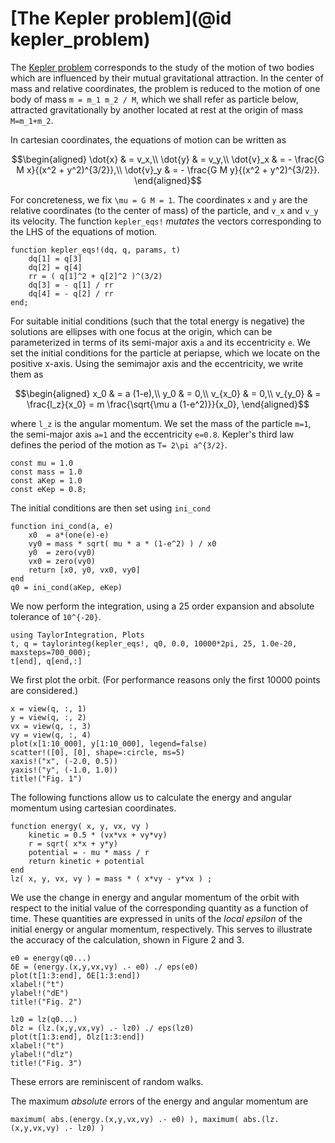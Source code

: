 # [The Kepler problem](@id kepler_problem)

The [Kepler problem](https://en.wikipedia.org/wiki/Kepler_problem)
corresponds to the study of the motion of two bodies which are influenced
by their mutual gravitational attraction. In the center of mass and
relative coordinates, the problem is reduced to the motion of one body
of mass ``m = m_1 m_2 / M``, which we shall refer as particle below,
attracted gravitationally by another
located at rest at the origin of mass ``M=m_1+m_2``.

In cartesian coordinates, the equations of motion can be written as
```math
\begin{aligned}
\dot{x} & = v_x,\\
\dot{y} & = v_y,\\
\dot{v}_x & = - \frac{G M x}{(x^2 + y^2)^{3/2}},\\
\dot{v}_y & = - \frac{G M y}{(x^2 + y^2)^{3/2}}.
\end{aligned}
```
For concreteness, we fix ``\mu = G M = 1``. The coordinates ``x`` and ``y``
are the relative coordinates (to the center of mass) of the particle,
and ``v_x`` and ``v_y`` its velocity. The function `kepler_eqs!` *mutates*
the vectors corresponding to the LHS of the equations of motion.

```@example kepler
function kepler_eqs!(dq, q, params, t)
    dq[1] = q[3]
    dq[2] = q[4]
    rr = ( q[1]^2 + q[2]^2 )^(3/2)
    dq[3] = - q[1] / rr
    dq[4] = - q[2] / rr
end;
```

For suitable initial conditions (such that the total energy is negative)
the solutions are ellipses with one focus at the origin, which can be
parameterized in terms of its semi-major axis ``a`` and its eccentricity ``e``.
We set the initial conditions for the particle at periapse, which we locate
on the positive x-axis. Using the semimajor axis and the eccentricity, we
write them as
```math
\begin{aligned}
x_0 & = a (1-e),\\
y_0 & = 0,\\
v_{x_0} & = 0,\\
v_{y_0} & = \frac{l_z}{x_0} = m \frac{\sqrt{\mu a (1-e^2)}}{x_0},
\end{aligned}
```
where ``l_z`` is the angular momentum. We set the mass of the particle
``m=1``, the semi-major axis ``a=1`` and the eccentricity ``e=0.8``.
Kepler's third law defines the period of the motion as
``T= 2\pi a^{3/2}``.

```@example kepler
const mu = 1.0
const mass = 1.0
const aKep = 1.0
const eKep = 0.8;
```

The initial conditions are then set using `ini_cond`
```@example kepler
function ini_cond(a, e)
    x0  = a*(one(e)-e)
    vy0 = mass * sqrt( mu * a * (1-e^2) ) / x0
    y0  = zero(vy0)
    vx0 = zero(vy0)
    return [x0, y0, vx0, vy0]
end
q0 = ini_cond(aKep, eKep)
```

We now perform the integration, using a 25 order expansion and
absolute tolerance of ``10^{-20}``.
```@example kepler
using TaylorIntegration, Plots
t, q = taylorinteg(kepler_eqs!, q0, 0.0, 10000*2pi, 25, 1.0e-20, maxsteps=700_000);
t[end], q[end,:]
```

We first plot the orbit. (For performance reasons only the first 10000 points are considered.)
```@example kepler
x = view(q, :, 1)
y = view(q, :, 2)
vx = view(q, :, 3)
vy = view(q, :, 4)
plot(x[1:10_000], y[1:10_000], legend=false)
scatter!([0], [0], shape=:circle, ms=5)
xaxis!("x", (-2.0, 0.5))
yaxis!("y", (-1.0, 1.0))
title!("Fig. 1")
```

The following functions allow us to calculate the energy and angular
momentum using cartesian coordinates.

```@example kepler
function energy( x, y, vx, vy )
    kinetic = 0.5 * (vx*vx + vy*vy)
    r = sqrt( x*x + y*y)
    potential = - mu * mass / r
    return kinetic + potential
end
lz( x, y, vx, vy ) = mass * ( x*vy - y*vx ) ;
```

We use the change in energy and angular momentum of the orbit
with respect to the initial value of the corresponding quantity
as a function of time. These quantities are expressed
in units of the *local epsilon* of the initial
energy or angular momentum, respectively. This serves to illustrate
the accuracy of the calculation, shown in Figure 2 and 3.
```@example kepler
e0 = energy(q0...)
δE = (energy.(x,y,vx,vy) .- e0) ./ eps(e0)
plot(t[1:3:end], δE[1:3:end])
xlabel!("t")
ylabel!("dE")
title!("Fig. 2")
```

```@example kepler
lz0 = lz(q0...)
δlz = (lz.(x,y,vx,vy) .- lz0) ./ eps(lz0)
plot(t[1:3:end], δlz[1:3:end])
xlabel!("t")
ylabel!("dlz")
title!("Fig. 3")
```

These errors are reminiscent of random walks.

The maximum *absolute* errors of the energy and angular momentum
are
```@example kepler
maximum( abs.(energy.(x,y,vx,vy) .- e0) ), maximum( abs.(lz.(x,y,vx,vy) .- lz0) )
```
